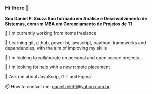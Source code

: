 ### Hi there 👋

**Sou Daniel P. Souza Sou formado em Análise e Desenvolvimento de Sistemas, com um MBA em Gerenciamento de Projetos de TI** 

 🔭 I'm currently working from home freelance
 
 🌱 Learning git, github, power bi, javascript, paython, frameworks and dependencies, with the aim of improving my skills
 
 👯 I'm looking to collaborate on personal and open source projects...

 🤔 I'm looking for help with a new remote placement
 
 💬 Ask me about JavaScrip, GIT and Figma
 
 📫 How to contact me: danielzele01@yahoo.com.br
